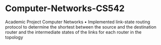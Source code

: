 # Computer-Networks-CS542
Academic Project Computer Networks
•	Implemented link-state routing protocol to determine the shortest 
between the source and the destination router and the intermediate states of the links for each router in the topology
